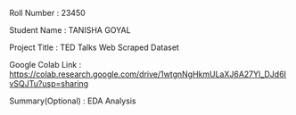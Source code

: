 Roll Number       :   23450

Student Name      :   TANISHA GOYAL

Project Title     :   TED Talks Web Scraped Dataset

Google Colab Link :   https://colab.research.google.com/drive/1wtgnNgHkmULaXJ6A27Yl_DJd6IvSQJTu?usp=sharing

Summary(Optional) :   EDA Analysis
